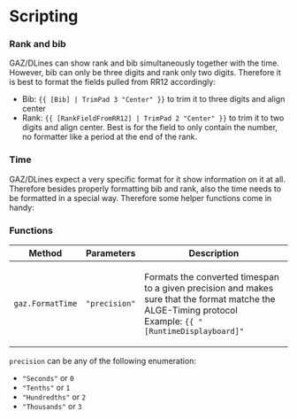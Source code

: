 # Scripting

### Rank and bib <a href="#rank-and-bib" id="rank-and-bib"></a>

GAZ/DLines can show rank and bib simultaneously together with the time. However, bib can only be three digits and rank only two digits. Therefore it is best to format the fields pulled from RR12 accordingly:

* Bib: `{{ [Bib] | TrimPad 3 "Center" }}` to trim it to three digits and align center
* Rank: `{{ [RankFieldFromRR12] | TrimPad 2 "Center" }}` to trim it to two digits and align center. Best is for the field to only contain the number, no formatter like a period at the end of the rank.

### Time <a href="#time" id="time"></a>

GAZ/DLines expect a very specific format for it show information on it at all. Therefore besides properly formatting bib and rank, also the time needs to be formatted in a special way. Therefore some helper functions come in handy:

### Functions <a href="#functions" id="functions"></a>

| Method           | Parameters    | Description                                                                                                                                                                                                    |
| ---------------- | ------------- | -------------------------------------------------------------------------------------------------------------------------------------------------------------------------------------------------------------- |
| `gaz.FormatTime` | `"precision"` | <p>Formats the converted timespan to a given precision and makes sure that the format matche the ALGE-Timing protocol<br>Example: <code>{{ "[RuntimeDisplayboard]" | gaz.FormatTime "Hundredths" }}</code></p> |

`precision` can be any of the following enumeration:

* `"Seconds"` or `0`
* `"Tenths"` or `1`
* `"Hundredths"` or `2`
* `"Thousands"` or `3`
